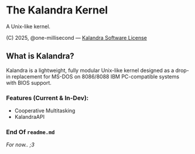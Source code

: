 # The Kalandra Kernel  
A Unix-like kernel.

(C) 2025, @one-millisecond — [Kalandra Software License](./license.md)

## What is Kalandra?  
Kalandra is a lightweight, fully modular Unix-like kernel designed as a drop-in replacement for MS-DOS on 8086/8088 IBM PC-compatible systems with BIOS support.
### Features (Current & In-Dev):
- Cooperative Multitasking
- KalandraAPI

### End Of `readme.md`
*For now.. ;3*